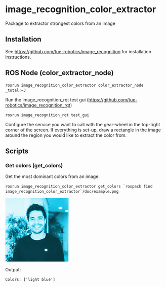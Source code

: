 # image_recognition_color_extractor

Package to extractor strongest colors from an image

## Installation

See https://github.com/tue-robotics/image_recognition for installation instructions.

## ROS Node (color_extractor_node)

```
rosrun image_recognition_color_extractor color_extractor_node _total:=3
```

Run the image_recognition_rqt test gui (https://github.com/tue-robotics/image_recognition_rqt)

    rosrun image_recognition_rqt test_gui

Configure the service you want to call with the gear-wheel in the top-right corner of the screen. If everything is set-up, draw a rectangle in the image around the region you would like to extract the color from.

## Scripts

### Get colors (get_colors)

Get the most dominant colors from an image:

```
rosrun image_recognition_color_extractor get_colors `rospack find image_recognition_color_extractor`/doc/example.png
```

![Example](doc/example.png)

Output:

```
Colors: ['light blue']
```
